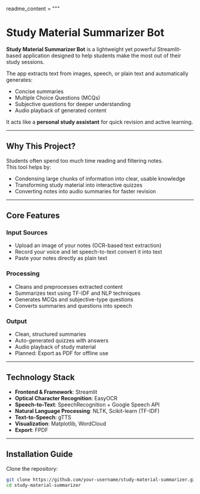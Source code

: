readme_content = """
# Study Material Summarizer Bot  

**Study Material Summarizer Bot** is a lightweight yet powerful Streamlit-based application designed to help students make the most out of their study sessions.  

The app extracts text from images, speech, or plain text and automatically generates:  
- Concise summaries  
- Multiple Choice Questions (MCQs)  
- Subjective questions for deeper understanding  
- Audio playback of generated content  

It acts like a **personal study assistant** for quick revision and active learning.  

---

## Why This Project?  

Students often spend too much time reading and filtering notes.  
This tool helps by:  
- Condensing large chunks of information into clear, usable knowledge  
- Transforming study material into interactive quizzes  
- Converting notes into audio summaries for faster revision  

---

## Core Features  

### Input Sources  
- Upload an image of your notes (OCR-based text extraction)  
- Record your voice and let speech-to-text convert it into text  
- Paste your notes directly as plain text  

### Processing  
- Cleans and preprocesses extracted content  
- Summarizes text using TF-IDF and NLP techniques  
- Generates MCQs and subjective-type questions  
- Converts summaries and questions into speech  

### Output  
- Clean, structured summaries  
- Auto-generated quizzes with answers  
- Audio playback of study material  
- Planned: Export as PDF for offline use  

---

## Technology Stack  

- **Frontend & Framework**: Streamlit  
- **Optical Character Recognition**: EasyOCR  
- **Speech-to-Text**: SpeechRecognition + Google Speech API  
- **Natural Language Processing**: NLTK, Scikit-learn (TF-IDF)  
- **Text-to-Speech**: gTTS  
- **Visualization**: Matplotlib, WordCloud  
- **Export**: FPDF  

---

## Installation Guide  

Clone the repository:  
```bash
git clone https://github.com/your-username/study-material-summarizer.git
cd study-material-summarizer
